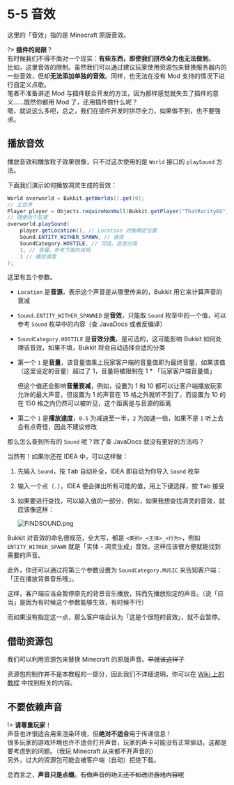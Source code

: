 # 5-5 音效

这里的「音效」指的是 Minecraft 原版音效。

?> **插件的局限**？<br/>有时候我们不得不面对一个现实：**有些东西，即使我们拼尽全力也无法做到**。<br/>比如，这里音效的限制。虽然我们可以通过建议玩家使用资源包来替换服务器内的一些音效，但却**无法添加单独的音效**。同样，也无法在没有 Mod 支持的情况下进行自定义点歌。<br/>笔者不准备讲述 Mod 与插件联合开发的方法，因为那样感觉就失去了插件的意义……既然你都用 Mod 了，还用插件做什么呢？<br/>嗯，就说这么多吧，总之，我们在插件开发时拼尽全力，如果做不到，也不要强求。

## 播放音效

播放音效和播放粒子效果很像，只不过这次使用的是 `World` 接口的 `playSound` 方法。

下面我们演示如何播放凋灵生成的音效：

```java
World overworld = Bukkit.getWorlds().get(0);
// 主世界
Player player = Objects.requireNonNull(Bukkit.getPlayer("ThatRarityEG"));
// 随便找个玩家
overworld.playSound(
    player.getLocation(), // Location 对象确定位置
    Sound.ENTITY_WITHER_SPAWN, // 音效
    SoundCategory.HOSTILE, // 可选，音效分类
    1, // 音量，参考下面的说明
    1 // 播放速度
);
```

这里有五个参数。

- `Location` 是**音源**，表示这个声音是从哪里传来的，Bukkit 用它来计算声音的衰减

- `Sound.ENTITY_WITHER_SPAWNED` 是**音效**，只能取 `Sound` 枚举中的一个值，可以参考 `Sound` 枚举中的内容（查 JavaDocs 或者反编译）

- `SoundCategory.HOSTILE` 是**音效分类**，是可选的，这可能影响 Bukkit 如何处理该音效，如果不填，Bukkit 将会自动选择合适的分类

- 第一个 `1` 是**音量**，该音量值乘上玩家客户端的音量值即为最终音量，如果该值（这里设定的音量）超过了 1，音量将被限制在 1 * 「玩家客户端音量值」

  但这个值还会影响**音量衰减**，例如，设置为 1 和 10 都可以让客户端播放玩家允许的最大声音，但设置为 1 的声音在 15 格之外就听不到了，而设置为 10 的在 150 格之内仍然可以被听见，这个距离是与音源的距离

- 第二个 `1` 是**播放速度**，`0.5` 为减速至一半，`2` 为加速一倍，如果不是 `1` 听上去会有点奇怪，因此不建议修改

那么怎么查到所有的 `Sound` 呢？除了查 JavaDocs 就没有更好的方法吗？

当然有！如果你还在 IDEA 中，可以这样做：

1. 先输入 `Sound`，按 <kbd>Tab</kbd> 自动补全，IDEA 即自动为你导入 `Sound` 枚举

2. 输入一个点（`.`），IDEA 便会弹出所有可能的值，用上下键选择，按 <kbd>Tab</kbd> 接受

3. 如果要进行查找，可以输入值的一部分，例如，如果我想查找凋灵的音效，就应该像这样：

   ![FINDSOUND.png](https://s2.loli.net/2022/04/15/Gv2mqHywRFfjxYB.png)

Bukkit 对音效的命名很规范，全大写，都是 `<类别>_<主体>_<行为>`，例如 `ENTITY_WITHER_SPAWN` 就是「实体 - 凋灵生成」音效。这样应该很方便就能找到需要的声音。

此外，你还可以通过将第三个参数设置为 `SoundCategory.MUSIC` 来告知客户端：「正在播放背景音乐哦」。

这样，客户端应当会暂停原先的背景音乐播放，转而先播放指定的声音。（说「应当」是因为有时候这个参数能够生效，有时候不行）

而如果没有指定这一点，那么客户端会认为「这是个很短的音效」，就不会暂停。

## 借助资源包

我们可以利用资源包来替换 Minecraft 的原版声音。~~早就该这样了~~

资源包的制作并不是本教程的一部分，因此我们不详细说明，你可以在 [Wiki 上的教程](https://wiki.biligame.com/mc/%E6%95%99%E7%A8%8B/%E5%88%B6%E4%BD%9C%E8%B5%84%E6%BA%90%E5%8C%85#%E5%88%B6%E4%BD%9C%E8%87%AA%E5%AE%9A%E4%B9%89%E9%9F%B3%E4%B9%90) 中找到相关的内容。

## 不要依赖声音

!> **请尊重玩家**！<br/>声音也许很适合用来渲染环境，但**绝对不适合**用于传递信息！<br/>很多玩家的游戏环境也许不适合打开声音，玩家的声卡可能没有正常驱动，这都是要考虑到的问题。（我玩 Minecraft 从来都不开声音的）<br/>另外，过大的资源包可能会被客户端（自动）拒绝下载。

总而言之，**声音只是点缀**。~~有做声音的功夫还不如改进游戏内容呢~~





